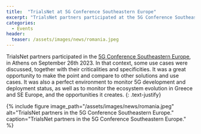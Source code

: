 ```yaml
---
title:  "TrialsNet at 5G Conference Southeastern Europe"
excerpt: "TrialsNet partners participated at the 5G Conference Southeastern Europe, in Athens on September 26th 2023"
categories: 
  - Events
header:
  teaser: /assets/images/news/romania.jpeg
---
```


TrialsNet partners participated in the [5G Conference Southeastern Europe](https://www.5gconference.gr/index.php/en/), in Athens on September 26th 2023. In that context, some use cases were discussed, together with their criticalities and specificities. It was a great opportunity to make the point and compare to other solutions and use cases. It was also a perfect environment to monitor 5G development and deployment status, as well as to monitor the ecosystem evolution in Greece and SE Europe, and the opportunities it creates.
{: .text-justify}

{% include figure image_path="/assets/images/news/romania.jpeg" alt="TrialsNet partners in the 5G Conference Southeastern Europe." caption="TrialsNet partners in the 5G Conference Southeastern Europe." %}
